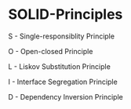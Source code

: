 # SOLID-Principles

S - Single-responsiblity Principle

O - Open-closed Principle

L - Liskov Substitution Principle

I - Interface Segregation Principle

D - Dependency Inversion Principle

